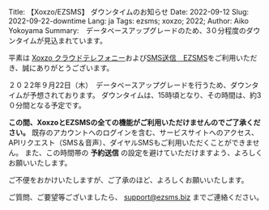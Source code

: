 Title: 【Xoxzo/EZSMS】 ダウンタイムのお知らせ 
Date: 2022-09-12
Slug: 2022-09-22-downtime
Lang: ja
Tags: ezsms; xoxzo; 2022;
Author: Aiko Yokoyama
Summary:　データベースアップグレードのため、3０分程度のダウンタイムが見込まれています。

平素は [Xoxzo クラウドテレフォニー](https://xoxzo.com/)および[SMS送信　EZSMS](https://www.ezsms.biz/)をご利用いただき、誠にありがとうございます。

２０２2年９月22日（木）　データベースアップグレードを行うため、ダウンタイムが予想されております。
ダウンタイムは、15時頃となり、その時間は、約3０分間となる予定です。

**この間、XoxzoとEZSMSの全ての機能がご利用いただけませんのでご了承ください。**
既存のアカウントへのログインを含む、サービスサイトへのアクセス、APIリクエスト（SMS＆音声）、ダイヤルSMSもご利用いただくことができません。
また、この時間帯の **予約送信** の設定を避けていただけますよう、よろしくお願いいたします。

ご不便をおかけいたしますが、ご了承のほど、よろしくお願いいたします。

ご質問、ご要望等ございましたら、 support@ezsms.biz までご連絡ください。

